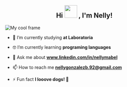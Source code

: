 <h2 align="center">Hi <img src="https://media.giphy.com/media/vFKqnCdLPNOKc/giphy.gif" width="40" height="40" />
, I'm Nelly!</h2>
<img src="https://i.ibb.co/hDVV6GD/Frame-15.png" alt="My cool frame"/>

- 🔭 I’m currently studying **at Laboratoria**

- 🤓 I’m currently learning **programing languages**

- 💬 Ask me about **www.linkedin.com/in/nellymabel**

- 📫 How to reach me **nellygonzalezb.92@gmail.com**

- ⚡ Fun fact **I looove dogs! 🐶**
